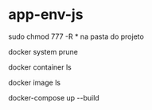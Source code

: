 # app-env-js
sudo chmod 777 -R * na pasta do projeto

docker system prune

docker container ls

docker image ls

docker-compose up --build 
